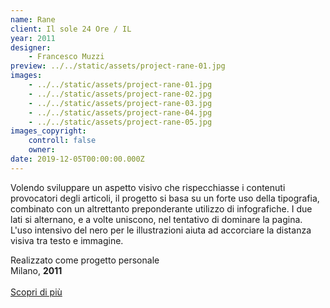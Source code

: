 ```yaml
---
name: Rane
client: Il sole 24 Ore / IL
year: 2011
designer:
    - Francesco Muzzi
preview: ../../static/assets/project-rane-01.jpg
images:
    - ../../static/assets/project-rane-01.jpg
    - ../../static/assets/project-rane-02.jpg
    - ../../static/assets/project-rane-03.jpg
    - ../../static/assets/project-rane-04.jpg
    - ../../static/assets/project-rane-05.jpg
images_copyright:
    controll: false
    owner:
date: 2019-12-05T00:00:00.000Z
---
```


Volendo sviluppare un aspetto visivo che rispecchiasse i contenuti provocatori degli articoli, il progetto si basa su un forte uso della tipografia, combinato con un altrettanto preponderante utilizzo di infografiche. I due lati si alternano, e a volte uniscono, nel tentativo di dominare la pagina. L'uso intensivo del nero per le illustrazioni aiuta ad accorciare la distanza visiva tra testo e immagine.

Realizzato come progetto personale  
Milano, **2011**<br><br>
[Scopri di più](https://www.behance.net/gallery/4282199/RANE)
